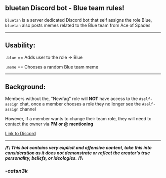 bluetan Discord bot - Blue team rules!
--------------------------
`bluetan` is a server dedicated Discord bot that self assigns the role Blue, `bluetan` also posts memes related to the Blue team from Ace of Spades

----------------------------------------------------------------------
Usability:
--------------------------
`.blue`  ==  Adds user to the role => Blue

`.meme` == Chooses a random Blue team meme

----------------------------------------------------------------------
Background:
--------------------------

Members without the, "Newfag" role will **NOT** have access to the `#self-assign` chat, once a member chooses a role they no longer see the `#self-assign` channel

However, if a member wants to change their team role, they will need to contact the owner via **PM or @ mentioning**

[Link to Discord](https://discord.gg/KPGM8WX)

----------------------------------------------------------------------

**/!\\** ___This bot contains very explicit and offensive content, take this into consideration as it does not demonstrate or reflect the creator's true personality, beliefs, or ideologies.___ **/!\\**

### -*catsn3k*
